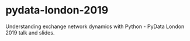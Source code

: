 # pydata-london-2019
Understanding exchange network dynamics with Python - PyData London 2019 talk and slides.

